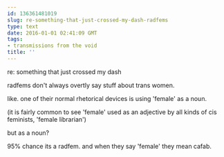 ```yaml
---
id: 136361481019
slug: re-something-that-just-crossed-my-dash-radfems
type: text
date: 2016-01-01 02:41:09 GMT
tags:
- transmissions from the void
title: ''
---
```


re: something that just crossed my dash

radfems don't always overtly say stuff about trans women.

like. one of their normal rhetorical devices is using 'female' as a noun.

(it is fairly common to see 'female' used as an adjective by all kinds of cis feminists, 'female librarian')

but as a noun?

95% chance its a radfem. and when they say 'female' they mean cafab.